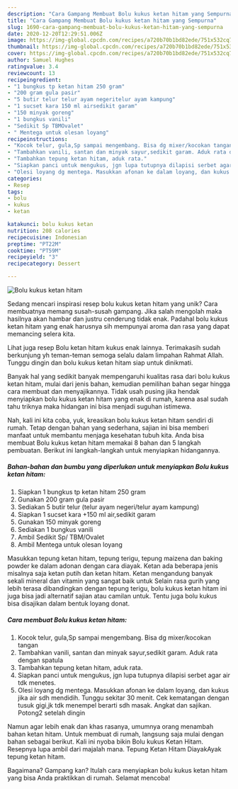 ```yaml
---
description: "Cara Gampang Membuat Bolu kukus ketan hitam yang Sempurna"
title: "Cara Gampang Membuat Bolu kukus ketan hitam yang Sempurna"
slug: 1690-cara-gampang-membuat-bolu-kukus-ketan-hitam-yang-sempurna
date: 2020-12-20T12:29:51.006Z
image: https://img-global.cpcdn.com/recipes/a720b70b1bd82ede/751x532cq70/bolu-kukus-ketan-hitam-foto-resep-utama.jpg
thumbnail: https://img-global.cpcdn.com/recipes/a720b70b1bd82ede/751x532cq70/bolu-kukus-ketan-hitam-foto-resep-utama.jpg
cover: https://img-global.cpcdn.com/recipes/a720b70b1bd82ede/751x532cq70/bolu-kukus-ketan-hitam-foto-resep-utama.jpg
author: Samuel Hughes
ratingvalue: 3.4
reviewcount: 13
recipeingredient:
- "1 bungkus tp ketan hitam 250 gram"
- "200 gram gula pasir"
- "5 butir telur telur ayam negeritelur ayam kampung"
- "1 sucset kara 150 ml airsedikit garam"
- "150 minyak goreng"
- "1 bungkus vanili"
- "Sedikit Sp TBMOvalet"
- " Mentega untuk olesan loyang"
recipeinstructions:
- "Kocok telur, gula,Sp sampai mengembang. Bisa dg mixer/kocokan tangan"
- "Tambahkan vanili, santan dan minyak sayur,sedikit garam. Aduk rata dengan spatula"
- "Tambahkan tepung ketan hitam, aduk rata."
- "Siapkan panci untuk mengukus, jgn lupa tutupnya dilapisi serbet agar air tdk menetes."
- "Olesi loyang dg mentega. Masukkan afonan ke dalam loyang, dan kukus jika air sdh mendidih. Tunggu sekitar 30 menit. Cek kematangan dengan tusuk gigi,jk tdk menempel berarti sdh masak. Angkat dan sajikan. Potong2 setelah dingin"
categories:
- Resep
tags:
- bolu
- kukus
- ketan

katakunci: bolu kukus ketan 
nutrition: 208 calories
recipecuisine: Indonesian
preptime: "PT22M"
cooktime: "PT59M"
recipeyield: "3"
recipecategory: Dessert

---
```



![Bolu kukus ketan hitam](https://img-global.cpcdn.com/recipes/a720b70b1bd82ede/751x532cq70/bolu-kukus-ketan-hitam-foto-resep-utama.jpg)

Sedang mencari inspirasi resep bolu kukus ketan hitam yang unik? Cara membuatnya memang susah-susah gampang. Jika salah mengolah maka hasilnya akan hambar dan justru cenderung tidak enak. Padahal bolu kukus ketan hitam yang enak harusnya sih mempunyai aroma dan rasa yang dapat memancing selera kita.

Lihat juga resep Bolu ketan hitam kukus enak lainnya. Terimakasih sudah berkunjung yh teman-teman semoga selalu dalam limpahan Rahmat Allah. Tunggu dingin dan bolu kukus ketan hitam siap untuk dinikmati.

Banyak hal yang sedikit banyak mempengaruhi kualitas rasa dari bolu kukus ketan hitam, mulai dari jenis bahan, kemudian pemilihan bahan segar hingga cara membuat dan menyajikannya. Tidak usah pusing jika hendak menyiapkan bolu kukus ketan hitam yang enak di rumah, karena asal sudah tahu triknya maka hidangan ini bisa menjadi suguhan istimewa.


Nah, kali ini kita coba, yuk, kreasikan bolu kukus ketan hitam sendiri di rumah. Tetap dengan bahan yang sederhana, sajian ini bisa memberi manfaat untuk membantu menjaga kesehatan tubuh kita. Anda bisa membuat Bolu kukus ketan hitam memakai 8 bahan dan 5 langkah pembuatan. Berikut ini langkah-langkah untuk menyiapkan hidangannya.

<!--inarticleads1-->

##### Bahan-bahan dan bumbu yang diperlukan untuk menyiapkan Bolu kukus ketan hitam:

1. Siapkan 1 bungkus tp ketan hitam 250 gram
1. Gunakan 200 gram gula pasir
1. Sediakan 5 butir telur (telur ayam negeri/telur ayam kampung)
1. Siapkan 1 sucset kara +150 ml air,sedikit garam
1. Gunakan 150 minyak goreng
1. Sediakan 1 bungkus vanili
1. Ambil Sedikit Sp/ TBM/Ovalet
1. Ambil  Mentega untuk olesan loyang


Masukkan tepung ketan hitam, tepung terigu, tepung maizena dan baking powder ke dalam adonan dengan cara diayak. Ketan ada beberapa jenis misalnya saja ketan putih dan ketan hitam. Ketan mengandung banyak sekali mineral dan vitamin yang sangat baik untuk Selain rasa gurih yang lebih terasa dibandingkan dengan tepung terigu, bolu kukus ketan hitam ini juga bisa jadi alternatif sajian atau camilan untuk. Tentu juga bolu kukus bisa disajikan dalam bentuk loyang donat. 

<!--inarticleads2-->

##### Cara membuat Bolu kukus ketan hitam:

1. Kocok telur, gula,Sp sampai mengembang. Bisa dg mixer/kocokan tangan
1. Tambahkan vanili, santan dan minyak sayur,sedikit garam. Aduk rata dengan spatula
1. Tambahkan tepung ketan hitam, aduk rata.
1. Siapkan panci untuk mengukus, jgn lupa tutupnya dilapisi serbet agar air tdk menetes.
1. Olesi loyang dg mentega. Masukkan afonan ke dalam loyang, dan kukus jika air sdh mendidih. Tunggu sekitar 30 menit. Cek kematangan dengan tusuk gigi,jk tdk menempel berarti sdh masak. Angkat dan sajikan. Potong2 setelah dingin


Namun agar lebih enak dan khas rasanya, umumnya orang menambah bahan ketan hitam. Untuk membuat di rumah, langsung saja mulai dengan bahan sebagai berikut. Kali ini nyoba bikin Bolu kukus Ketan Hitam. Resepnya lupa ambil dari majalah mana. Tepung Ketan Hitam DiayakAyak tepung ketan hitam. 

Bagaimana? Gampang kan? Itulah cara menyiapkan bolu kukus ketan hitam yang bisa Anda praktikkan di rumah. Selamat mencoba!
